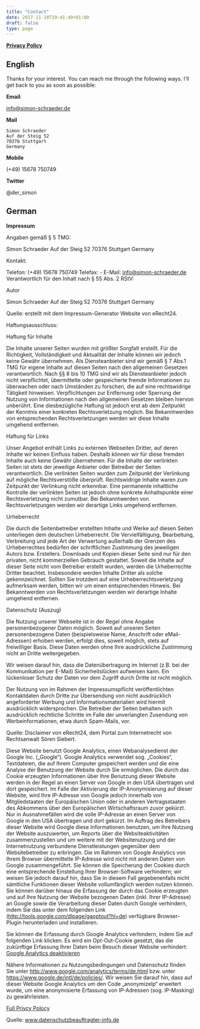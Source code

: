```yaml
---
title: "Contact"
date: 2017-11-18T19:41:40+01:00
draft: false
type: page
---
```

<strong><a href="/privacy-policy">Privacy Policy</a></strong>

## English ##

Thanks for your interest. You can reach me through the following ways. I'll get back to you as soon as possible:

**Email**:

info@simon-schraeder.de

**Mail**

```
Simon Schraeder
Auf der Steig 52
70376 Stuttgart
Germany
```

**Mobile** 

(+49) 15678 750749

**Twitter**

@der_simon


## German ##


**Impressum**

Angaben gemäß § 5 TMG:

Simon Schraeder
Auf der Steig 52
70376 Stuttgart
Germany


Kontakt:

Telefon:	(+49) 15678 750749
Telefax:	-
E-Mail:	info@simon-schraeder.de
Verantwortlich für den Inhalt nach § 55 Abs. 2 RStV:

Autor


Simon Schraeder
Auf der Steig 52
70376 Stuttgart
Germany


Quelle: erstellt mit dem Impressum-Generator Website von eRecht24.

Haftungsausschluss:

Haftung für Inhalte

Die Inhalte unserer Seiten wurden mit größter Sorgfalt erstellt.
Für die Richtigkeit, Vollständigkeit und Aktualität der Inhalte
können wir jedoch keine Gewähr übernehmen. Als Diensteanbieter sind wir gemäß § 7 Abs.1 TMG für
eigene Inhalte auf diesen Seiten nach den allgemeinen Gesetzen verantwortlich.
Nach §§ 8 bis 10 TMG sind wir als Diensteanbieter jedoch nicht
verpflichtet, übermittelte oder gespeicherte fremde Informationen zu
überwachen oder nach Umständen zu forschen, die auf eine rechtswidrige
Tätigkeit hinweisen. Verpflichtungen zur Entfernung oder Sperrung der
Nutzung von Informationen nach den allgemeinen Gesetzen bleiben hiervon
unberührt. Eine diesbezügliche Haftung ist jedoch erst ab dem
Zeitpunkt der Kenntnis einer konkreten Rechtsverletzung möglich. Bei
Bekanntwerden von entsprechenden Rechtsverletzungen werden wir diese Inhalte
umgehend entfernen.

Haftung für Links

Unser Angebot enthält Links zu externen Webseiten Dritter, auf deren
Inhalte wir keinen Einfluss haben. Deshalb können wir für diese
fremden Inhalte auch keine Gewähr übernehmen. Für die Inhalte
der verlinkten Seiten ist stets der jeweilige Anbieter oder Betreiber der
Seiten verantwortlich. Die verlinkten Seiten wurden zum Zeitpunkt der Verlinkung
auf mögliche Rechtsverstöße überprüft. Rechtswidrige
Inhalte waren zum Zeitpunkt der Verlinkung nicht erkennbar. Eine permanente
inhaltliche Kontrolle der verlinkten Seiten ist jedoch ohne konkrete Anhaltspunkte
einer Rechtsverletzung nicht zumutbar. Bei Bekanntwerden von Rechtsverletzungen
werden wir derartige Links umgehend entfernen.

Urheberrecht

Die durch die Seitenbetreiber erstellten Inhalte und Werke auf diesen Seiten
unterliegen dem deutschen Urheberrecht. Die Vervielfältigung, Bearbeitung, Verbreitung und
jede Art der Verwertung außerhalb der Grenzen des Urheberrechtes bedürfen
der schriftlichen Zustimmung des jeweiligen Autors bzw. Erstellers. Downloads
und Kopien dieser Seite sind nur für den privaten, nicht kommerziellen
Gebrauch gestattet. Soweit die Inhalte auf dieser Seite nicht vom Betreiber erstellt wurden,
werden die Urheberrechte Dritter beachtet. Insbesondere werden Inhalte Dritter als solche
gekennzeichnet. Sollten Sie trotzdem auf eine Urheberrechtsverletzung aufmerksam werden, bitten wir um einen entsprechenden Hinweis.
Bei Bekanntwerden von Rechtsverletzungen werden wir derartige Inhalte umgehend entfernen.

Datenschutz (Auszug)

Die Nutzung unserer Webseite ist in der Regel ohne Angabe personenbezogener Daten möglich. Soweit auf unseren Seiten personenbezogene Daten (beispielsweise Name,
Anschrift oder eMail-Adressen) erhoben werden, erfolgt dies, soweit möglich, stets auf freiwilliger Basis. Diese Daten werden ohne Ihre ausdrückliche Zustimmung nicht an Dritte weitergegeben.

Wir weisen darauf hin, dass die Datenübertragung im Internet (z.B.
bei der Kommunikation per E-Mail) Sicherheitslücken aufweisen kann.
Ein lückenloser Schutz der Daten vor dem Zugriff durch Dritte ist nicht
möglich.

Der Nutzung von im Rahmen der Impressumspflicht veröffentlichten Kontaktdaten
durch Dritte zur Übersendung von nicht ausdrücklich angeforderter
Werbung und Informationsmaterialien wird hiermit ausdrücklich widersprochen.
Die Betreiber der Seiten behalten sich ausdrücklich rechtliche Schritte
im Falle der unverlangten Zusendung von Werbeinformationen, etwa durch Spam-Mails,
vor.

Quelle: Disclaimer von eRecht24, dem Portal zum Internetrecht von Rechtsanwalt Sören Siebert.

Diese Website benutzt Google Analytics, einen Webanalysedienst der Google Inc. („Google“). Google Analytics verwendet sog. „Cookies“, Textdateien, die auf Ihrem Computer gespeichert werden und die eine Analyse der Benutzung der Website durch Sie ermöglichen. Die durch das Cookie erzeugten Informationen über Ihre Benutzung dieser Website werden in der Regel an einen Server von Google in den USA übertragen und dort gespeichert. Im Falle der Aktivierung der IP-Anonymisierung auf dieser Website, wird Ihre IP-Adresse von Google jedoch innerhalb von Mitgliedstaaten der Europäischen Union oder in anderen Vertragsstaaten des Abkommens über den Europäischen Wirtschaftsraum zuvor gekürzt. Nur in Ausnahmefällen wird die volle IP-Adresse an einen Server von Google in den USA übertragen und dort gekürzt. Im Auftrag des Betreibers dieser Website wird Google diese Informationen benutzen, um Ihre Nutzung der Website auszuwerten, um Reports über die Websiteaktivitäten zusammenzustellen und um weitere mit der Websitenutzung und der Internetnutzung verbundene Dienstleistungen gegenüber dem Websitebetreiber zu erbringen. Die im Rahmen von Google Analytics von Ihrem Browser übermittelte IP-Adresse wird nicht mit anderen Daten von Google zusammengeführt. Sie können die Speicherung der Cookies durch eine entsprechende Einstellung Ihrer Browser-Software verhindern; wir weisen Sie jedoch darauf hin, dass Sie in diesem Fall gegebenenfalls nicht sämtliche Funktionen dieser Website vollumfänglich werden nutzen können. Sie können darüber hinaus die Erfassung der durch das Cookie erzeugten und auf Ihre Nutzung der Website bezogenen Daten (inkl. Ihrer IP-Adresse) an Google sowie die Verarbeitung dieser Daten durch Google verhindern, indem Sie das unter dem folgenden Link (http://tools.google.com/dlpage/gaoptout?hl=de) verfügbare Browser-Plugin herunterladen und installieren.

Sie können die Erfassung durch Google Analytics verhindern, indem Sie auf folgenden Link klicken. Es wird ein Opt-Out-Cookie gesetzt, das die zukünftige Erfassung Ihrer Daten beim Besuch dieser Website verhindert:
<a href="javascript:gaOptout()">Google Analytics deaktivieren</a>

Nähere Informationen zu Nutzungsbedingungen und Datenschutz finden Sie unter http://www.google.com/analytics/terms/de.html bzw. unter https://www.google.de/intl/de/policies/. Wir weisen Sie darauf hin, dass auf dieser Website Google Analytics um den Code „anonymizeIp“ erweitert wurde, um eine anonymisierte Erfassung von IP-Adressen (sog. IP-Masking) zu gewährleisten.

<a href="/data-protection">Full Privcy Polocy</a>

Quelle: www.datenschutzbeauftragter-info.de
